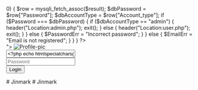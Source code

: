 
<?php
include("connections.php");
$Email = $Password = '';
$EmailErr = $PasswordErr = '';

if($_SERVER["REQUEST_METHOD"]=="POST"){
    if(empty($_POST["Email"])){
        $EmailErr = "Email is required";
    } else {
        $Email = $_POST["Email"];
    }
    if(empty($_POST["Password"])){
        $PasswordErr = "Password is required";
    } else {
        $Password = $_POST["Password"];
    }

    if ($Email && $Password) {
        $query = "SELECT * FROM login_tbl WHERE Email = '$Email'";
        $result = mysqli_query($connections, $query);
        if ($result && mysqli_num_rows($result) > 0) {
            $row = mysqli_fetch_assoc($result);
            $dbPassword = $row["Password"];
            $dbAccountType = $row["Account_type"];

            if ($Password === $dbPassword) {
                if ($dbAccountType == "admin") {
                    header("Location:admin.php");
                    exit();
                } else {
                    header("Location:user.php");
                    exit();
                }
            } else {
                $PasswordErr = "Incorrect password";
            }
        } else {
            $EmailErr = "Email is not registered";
        }
    }
}
?>
<!DOCTYPE html>
<html lang="en">
<head>
    <meta charset="UTF-8">
    <meta name="viewport" content="width=device-width, initial-scale=1.0">
    <title>Requirement Management</title>
    <link rel="stylesheet" href="styles.css">
</head>
<body>
    <div class="container">
        <form id="loginForm" method="POST" action="<?php echo htmlspecialchars($_SERVER["PHP_SELF"]); ?>">
            <img src="https://res.cloudinary.com/dejzo3x6l/image/upload/v1462601844/login%20page%20design/3.png" alt="Profile-pic">
            <div class="input_box">
                <input type="text" name="Email" placeholder="Email" value="<?php echo htmlspecialchars($Email); ?>">
            </div>
            <div class="input_box">
                <input type="password" name="Password" placeholder="Password" id="password">
            </div>
            <div id="passwordError" style="color: red;"><?php echo $PasswordErr; ?></div>
            <div id="emailError" style="color: red;"><?php echo $EmailErr; ?></div>
            <input type="submit" name="submit" value="Login" class="submit_btn">
        </form>
    </div>
</body>
</html>#   J i n m a r k  
 #   J i n m a r k  
 